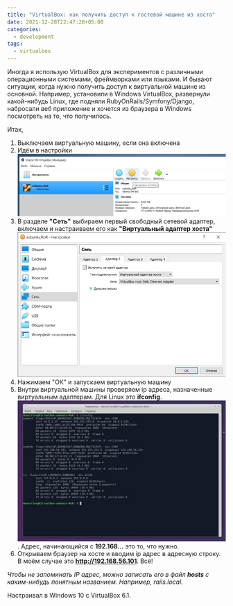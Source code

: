 ```yaml
---
title: "VirtualBox: как получить доступ к гостевой машине из хоста"
date: 2021-12-28T22:47:28+05:00
categories:
  - development
tags:
  - virtualbox
---
```

Иногда я использую VirtualBox для экспериментов с различными операционными системами, фреймворками или языками. И бывают
 ситуации, когда нужно получить доступ к виртуальной машине из основной. Например, установили в Windows VirtualBox,
 развернули какой-нибудь Linux, где подняли RubyOnRails/Symfony/Django, набросали веб приложение и хочется из
 браузера в Windows посмотреть на то, что получилось.

Итак,

1. Выключаем виртуальную машину, если она включена
2. Идём в настройки ![vm-settings](/assets/images/2021-12-28-access-from-host-to-guest-in-virtualbox/vm-settings.jpg)
3. В разделе **"Сеть"** выбираем первый свободный сетевой адаптер, включаем и настраиваем его как **"Виртуальный адаптер хоста"** ![vm-settings](/assets/images/2021-12-28-access-from-host-to-guest-in-virtualbox/virtual-host-adapter.jpg)
4. Нажимаем "ОК" и запускаем виртуальную машину
5. Внутри виртуальной машины проверяем ip адреса, назначенные виртуальным адаптерам. Для Linux это **ifconfig**. ![vm-settings](/assets/images/2021-12-28-access-from-host-to-guest-in-virtualbox/ifconfig.jpg). Адрес, начинающийся с **192.168...** это то, что нужно.
6. Открываем браузер на хосте и вводим ip адрес в адресную строку. В моём случае это **http://192.168.56.101**. Всё!

_Чтобы не запоминать IP адрес, можно записать его в файл **hosts** с каким-нибудь понятным названием. Например, rails.local._

Настраивал в Windows 10 с VirtualBox 6.1.